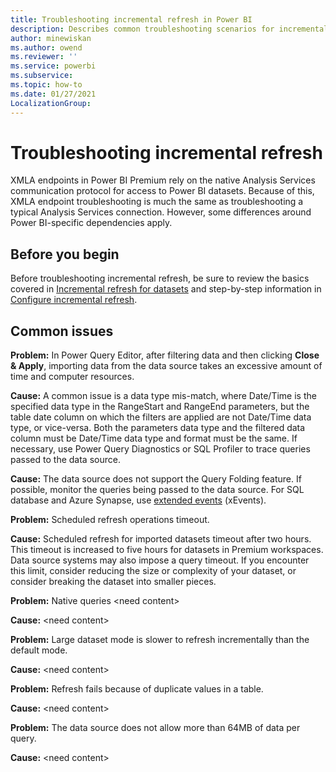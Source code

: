 ```yaml
---
title: Troubleshooting incremental refresh in Power BI
description: Describes common troubleshooting scenarios for incremental refresh.
author: minewiskan
ms.author: owend
ms.reviewer: ''
ms.service: powerbi
ms.subservice: 
ms.topic: how-to
ms.date: 01/27/2021
LocalizationGroup: 
---
```

# Troubleshooting incremental refresh

XMLA endpoints in Power BI Premium rely on the native Analysis Services communication protocol for access to Power BI datasets. Because of this, XMLA endpoint troubleshooting is much the same as troubleshooting a typical Analysis Services connection. However, some differences around Power BI-specific dependencies apply.

## Before you begin

Before troubleshooting incremental refresh, be sure to review the basics covered in [Incremental refresh for datasets](incremental-refresh-overview.md) and step-by-step information in [Configure incremental refresh](incremental-refresh-configure.md).

## Common issues

**Problem:** In Power Query Editor, after filtering data and then clicking **Close & Apply**, importing data from the data source takes an excessive amount of time and computer resources.

**Cause:** A common issue is a data type mis-match, where Date/Time is the specified data type in the RangeStart and RangeEnd parameters, but the table date column on which the filters are applied are not Date/Time data type, or vice-versa. Both the parameters data type and the filtered data column must be Date/Time data type and format must be the same. If necessary, use Power Query Diagnostics or SQL Profiler to trace queries passed to the data source.

**Cause:** The data source does not support the Query Folding feature. If possible, monitor the queries being passed to the data source. For SQL database and Azure Synapse, use [extended events](/sql/relational-databases/extended-events/quick-start-extended-events-in-sql-server) (xEvents).

**Problem:** Scheduled refresh operations timeout.

**Cause:** Scheduled refresh for imported datasets timeout after two hours. This timeout is increased to five hours for datasets in Premium workspaces. Data source systems may also impose a query timeout. If you encounter this limit, consider reducing the size or complexity of your dataset, or consider breaking the dataset into smaller pieces.

**Problem:** Native queries \<need content>

**Cause:** \<need content>

**Problem:** Large dataset mode is slower to refresh incrementally than the default mode.

**Cause:** \<need content>

**Problem:** Refresh fails because of duplicate values in a table.

**Cause:** \<need content>

**Problem:** The data source does not allow more than 64MB of data per query.

**Cause:** \<need content>